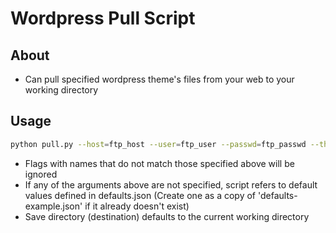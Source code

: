 # Wordpress Pull Script

## About
* Can pull specified wordpress theme's files from your web to your working directory

## Usage
```bash
python pull.py --host=ftp_host --user=ftp_user --passwd=ftp_passwd --theme=path_to_theme --dir=save_directory
```

* Flags with names that do not match those specified above will be ignored
* If any of the arguments above are not specified, script refers to default values 
  defined in defaults.json (Create one as a copy of 'defaults-example.json' if it already doesn't exist)
* Save directory (destination) defaults to the current working directory